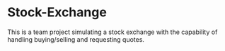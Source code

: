# Stock-Exchange
This is a team project simulating a stock exchange with the capability of handling buying/selling and requesting quotes.
